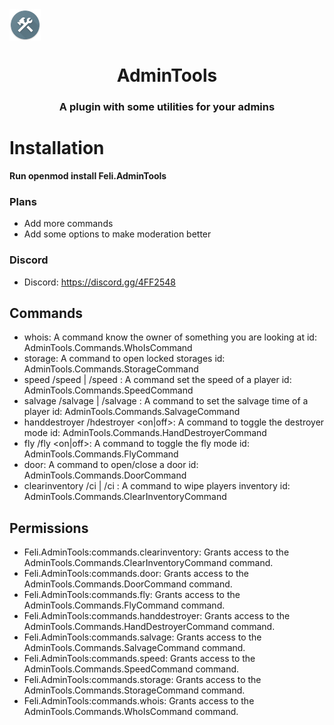 <img align="center" src="https://raw.githubusercontent.com/F-Plugins/AdminTools/openmod/logo.png" height="50" width="50" />
<h1 align="center">AdminTools</h1>
<h3 align="center">A plugin with some utilities for your admins</h3>

# Installation
**Run openmod install Feli.AdminTools**

### Plans
- Add more commands
- Add some options to make moderation better

### Discord
- Discord: https://discord.gg/4FF2548

## Commands
- whois: A command know the owner of something you are looking at
  id: AdminTools.Commands.WhoIsCommand
- storage: A command to open locked storages
  id: AdminTools.Commands.StorageCommand
- speed /speed <speed> | /speed <playerName> <speed>: A command set the speed of a player
  id: AdminTools.Commands.SpeedCommand
- salvage /salvage <time> | /salvage <playerName> <time>: A command to set the salvage time of a player
  id: AdminTools.Commands.SalvageCommand
- handdestroyer /hdestroyer <on|off>: A command to toggle the destroyer mode
  id: AdminTools.Commands.HandDestroyerCommand
- fly /fly <on|off>: A command to toggle the fly mode
  id: AdminTools.Commands.FlyCommand
- door: A command to open/close a door
  id: AdminTools.Commands.DoorCommand
- clearinventory /ci | /ci <playerName>: A command to wipe players inventory
  id: AdminTools.Commands.ClearInventoryCommand

## Permissions
- Feli.AdminTools:commands.clearinventory: Grants access to the AdminTools.Commands.ClearInventoryCommand command.
- Feli.AdminTools:commands.door: Grants access to the AdminTools.Commands.DoorCommand command.
- Feli.AdminTools:commands.fly: Grants access to the AdminTools.Commands.FlyCommand command.
- Feli.AdminTools:commands.handdestroyer: Grants access to the AdminTools.Commands.HandDestroyerCommand command.
- Feli.AdminTools:commands.salvage: Grants access to the AdminTools.Commands.SalvageCommand command.
- Feli.AdminTools:commands.speed: Grants access to the AdminTools.Commands.SpeedCommand command.
- Feli.AdminTools:commands.storage: Grants access to the AdminTools.Commands.StorageCommand command.
- Feli.AdminTools:commands.whois: Grants access to the AdminTools.Commands.WhoIsCommand command.
